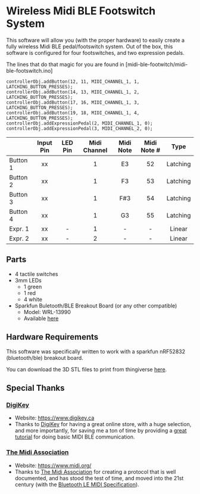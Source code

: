 # Wireless Midi BLE Footswitch System

This software will allow you (with the proper hardware) to easily create a fully wireless Midi BLE pedal/footswitch system.  Out of the box, this software is configured for four footswitches, and two expression pedals.

The lines that do that magic for you are found in [midi-ble-footwitch/midi-ble-footswitch.ino]

```
controllerObj.addButton(12, 11, MIDI_CHANNEL_1, 1, LATCHING_BUTTON_PRESSES);
controllerObj.addButton(14, 13, MIDI_CHANNEL_1, 2, LATCHING_BUTTON_PRESSES);
controllerObj.addButton(17, 16, MIDI_CHANNEL_1, 3, LATCHING_BUTTON_PRESSES);
controllerObj.addButton(19, 18, MIDI_CHANNEL_1, 4, LATCHING_BUTTON_PRESSES);
controllerObj.addExpressionPedal(2, MIDI_CHANNEL_1, 0);
controllerObj.addExpressionPedal(3, MIDI_CHANNEL_2, 0);
```


|          | Input Pin | LED Pin | Midi Channel | Midi Note | Midi Note # | Type     |
|----------|:---------:|:-------:|:------------:|:---------:|:-----------:|:--------:|
| Button 1 | xx        |         | 1            | E3        | 52          | Latching |
| Button 2 | xx        |         | 1            | F3        | 53          | Latching |
| Button 3 | xx        |         | 1            | F#3       | 54          | Latching |
| Button 4 | xx        |         | 1            | G3        | 55          | Latching |
| Expr. 1  | xx        | -       | 1            | -         | -           | Linear   |
| Expr. 2  | xx        | -       | 2            | -         | -           | Linear   |



## Parts

- 4 tactile switches
- 3mm LEDs
  - 1 green
  - 1 red
  - 4 white
- Sparkfun Buletooth/BLE Breakout Board (or any other compatible)
  - Model: WRL-13990
  - Available [here](https://www.digikey.ca/product-detail/en/sparkfun-electronics/WRL-13990/1568-1449-ND/6562783)


## Hardware Requirements

This software was specifically written to work with a sparkfun nRF52832 (bluetooth/ble) breakout board.





You can download the 3D STL files to print from thingiverse [here](https://www.thingiverse.com/thing:4134488).


## Special Thanks

### [DigiKey](https://www.digikey.ca)

- Website: https://www.digikey.ca
- Thanks to [DigiKey](https://www.digikey.ca) for having a great online store, with a huge selection, and more importantly, for saving me a ton of time by providing a [great tutorial](https://www.digikey.ca/en/maker/projects/midi-ble-tutorial/6964435cd2854ed1856aeb7b177312c3) for doing basic MIDI BLE communication.

### [The Midi Association](https://www.midi.org/)

- Website: https://www.midi.org/
- Thanks to [The Midi Association](https://www.midi.org/) for creating a protocol that is well documented, and has stood the test of time, and moved into the 21st century (with the [Bluetooth LE MIDI Specification](https://www.midi.org/specifications/item/bluetooth-le-midi)).
